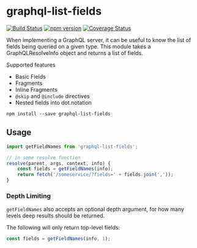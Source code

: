 # graphql-list-fields
[![Build Status](https://travis-ci.org/jakepusateri/graphql-list-fields.svg?branch=master)](https://travis-ci.org/jakepusateri/graphql-list-fields)
[![npm version](https://badge.fury.io/js/graphql-list-fields.svg)](https://badge.fury.io/js/graphql-list-fields)
[![Coverage Status](https://coveralls.io/repos/github/jakepusateri/graphql-list-fields/badge.svg?branch=master)](https://coveralls.io/github/jakepusateri/graphql-list-fields?branch=master)

When implementing a GraphQL server, it can be useful to know the list of fields being queried on
a given type. This module takes a GraphQLResolveInfo object and returns a list of fields.

Supported features
- Basic Fields
- Fragments
- Inline Fragments
- `@skip` and `@include` directives
- Nested fields into dot.notation

```
npm install --save graphql-list-fields
```

## Usage
```javascript
import getFieldNames from 'graphql-list-fields';

// in some resolve function
resolve(parent, args, context, info) {
    const fields = getFieldNames(info);
    return fetch('/someservice/?fields=' + fields.join(','));
}
```

### Depth Limiting
`getFieldNames` also accepts an optional depth argument, for how many levels deep results should be returned.

The following will only return top-level fields:
```javascript
const fields = getFieldNames(info, 1);
```